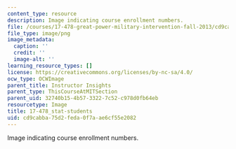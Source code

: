 ```yaml
---
content_type: resource
description: Image indicating course enrollment numbers.
file: /courses/17-478-great-power-military-intervention-fall-2013/cd9cabba75d2feda0f7aae6cf55e2082_17-478_stat-students.png
file_type: image/png
image_metadata:
  caption: ''
  credit: ''
  image-alt: ''
learning_resource_types: []
license: https://creativecommons.org/licenses/by-nc-sa/4.0/
ocw_type: OCWImage
parent_title: Instructor Insights
parent_type: ThisCourseAtMITSection
parent_uid: 32740b15-4b57-3322-7c52-c978d0fb64eb
resourcetype: Image
title: 17-478_stat-students
uid: cd9cabba-75d2-feda-0f7a-ae6cf55e2082
---
```

Image indicating course enrollment numbers.
